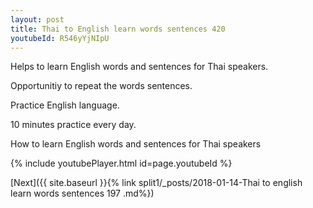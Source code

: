 ```yaml
---
layout: post
title: Thai to English learn words sentences 420 
youtubeId: R546yYjNIpU
---
```

 
 
Helps to learn English words and sentences for Thai speakers.

Opportunitiy to repeat the words sentences. 

Practice English language. 
 
10 minutes practice every day. 
 
How to learn English words and sentences for Thai speakers 
 
{% include youtubePlayer.html id=page.youtubeId %}
 
 
[Next]({{ site.baseurl }}{% link  split1/_posts/2018-01-14-Thai to english learn words sentences 197 .md%})
 
